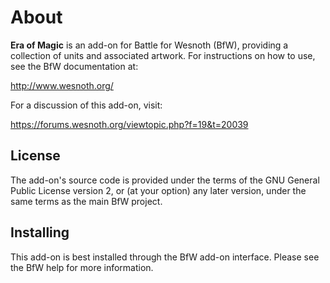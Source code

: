 About
=====

**Era of Magic** is an add-on for Battle for Wesnoth (BfW), providing a collection of units 
and associated artwork.  For instructions on how to use, see the BfW documentation at:

  <http://www.wesnoth.org/>

For a discussion of this add-on, visit:

  <https://forums.wesnoth.org/viewtopic.php?f=19&t=20039>


License
-------

The add-on's source code is provided under
the terms of the GNU General Public License version 2, or (at your option) any
later version, under the same terms as the main BfW project.


Installing
----------

This add-on is best installed through the BfW add-on interface.  Please see the BfW help for more information.
